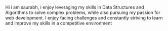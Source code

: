 Hi i am saurabh, i enjoy leveraging my skills in Data Structures and Algorithms to solve complex problems, while also pursuing my passion for web development. I enjoy facing challenges and constantly striving to learn and improve my skills in a competitive environment
